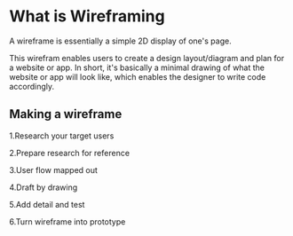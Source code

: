 # What is Wireframing

A wireframe is essentially a simple 2D display of one's page.

This wirefram enables users to create a design layout/diagram and plan for a website or app. In short, it's basically a minimal drawing of what the website or app will look like, which enables the designer to write code accordingly.

## Making a wireframe

1.Research your target users

2.Prepare research for reference

3.User flow mapped out

4.Draft by drawing

5.Add detail and test

6.Turn wireframe into prototype
